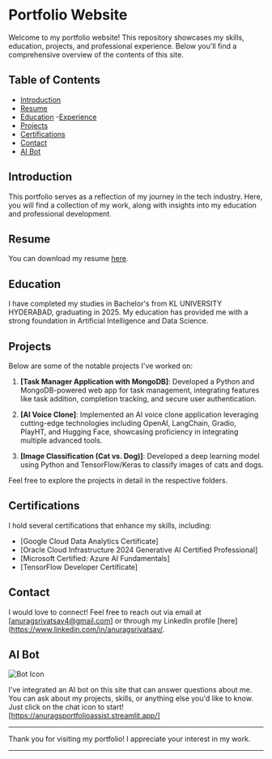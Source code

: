 

# Portfolio Website

Welcome to my portfolio website! This repository showcases my skills, education, projects, and professional experience. Below you'll find a comprehensive overview of the contents of this site.

## Table of Contents

- [Introduction](#introduction)
- [Resume](#resume)
- [Education](#education)
-[Experience](#Experience)
- [Projects](#projects)
- [Certifications](#certifications)
- [Contact](#contact)
- [AI Bot](#ai-bot)

## Introduction

This portfolio serves as a reflection of my journey in the tech industry. Here, you will find a collection of my work, along with insights into my education and professional development.

## Resume

You can download my resume [here](https://drive.google.com/file/d/1OKAjYro5tAKMNkAM1xlWInYTT8Tyx2ul/view?pli=1).

## Education

I have completed my studies in Bachelor's from KL UNIVERSITY HYDERABAD, graduating in 2025. My education has provided me with a strong foundation in Artificial Intelligence and Data Science.

## Projects

Below are some of the notable projects I've worked on:

1. **[Task Manager Application with MongoDB]**: Developed a Python and MongoDB-powered web app for task management, integrating features like task addition, completion tracking, and secure user authentication.

2. **[AI Voice Clone]**: Implemented an AI voice clone application leveraging cutting-edge technologies including OpenAI, LangChain, Gradio, PlayHT, and Hugging Face, showcasing proficiency in integrating multiple advanced tools.

3. **[Image Classification (Cat vs. Dog)]**: Developed a deep learning model using Python and TensorFlow/Keras to classify images of cats and dogs.


Feel free to explore the projects in detail in the respective folders.

## Certifications

I hold several certifications that enhance my skills, including:

- [Google Cloud Data Analytics Certificate]
- [Oracle Cloud Infrastructure 2024 Generative AI Certified Professional]
- [Microsoft Certified: Azure AI Fundamentals]
- [TensorFlow Developer Certificate]
## Contact

I would love to connect! Feel free to reach out via email at [anuragsrivatsav4@gmail.com] or through my LinkedIn profile [here](https://www.linkedin.com/in/anuragsrivatsav/.

## AI Bot
![Bot Icon](https://res.cloudinary.com/dvlgixtg8/image/upload/v1721069452/BotScreenshot.jpg)

I've integrated an AI bot on this site that can answer questions about me. You can ask about my projects, skills, or anything else you'd like to know. Just click on the chat icon to start! [https://anuragsportfolioassist.streamlit.app/]

---

Thank you for visiting my portfolio! I appreciate your interest in my work.

---

